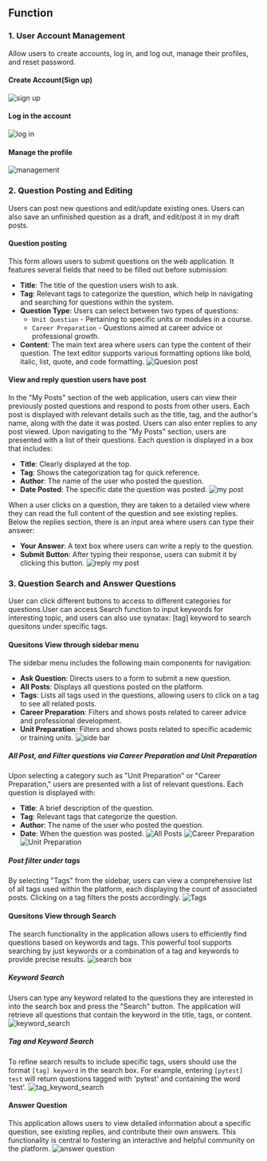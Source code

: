 ## Function
### 1. User Account Management
Allow users to create accounts, log in, and log out, manage their profiles, and reset password.
#### Create Account(Sign up)
![sign up](./document_images/login.png)
#### Log in the account
![log in](./document_images/login.png)
#### Manage the profile
![management](document_images/manage_profile.png)

### 2. Question Posting and Editing
Users can post new questions and edit/update existing ones. Users can also save an unfinished question as a draft, and edit/post it in my draft posts.
#### Question posting
This form allows users to submit questions on the web application. It features several fields that need to be filled out before submission:
- **Title**: The title of the question users wish to ask.
- **Tag**: Relevant tags to categorize the question, which help in navigating and searching for questions within the system.
- **Question Type**: Users can select between two types of questions:
  - `Unit Question` - Pertaining to specific units or modules in a course.
  - `Career Preparation` - Questions aimed at career advice or professional growth.
- **Content**: The main text area where users can type the content of their question. The text editor supports various formatting options like bold, italic, list, quote, and code formatting.
![Quesion post](./document_images/Question_posting.png)

#### View and reply question users have post
In the "My Posts" section of the web application, users can view their previously posted questions and respond to posts from other users. Each post is displayed with relevant details such as the title, tag, and the author's name, along with the date it was posted. Users can also enter replies to any post viewed.
Upon navigating to the "My Posts" section, users are presented with a list of their questions. Each question is displayed in a box that includes:
- **Title**: Clearly displayed at the top.
- **Tag**: Shows the categorization tag for quick reference.
- **Author**: The name of the user who posted the question.
- **Date Posted**: The specific date the question was posted.
![my post](./document_images/mypost.png)

When a user clicks on a question, they are taken to a detailed view where they can read the full content of the question and see existing replies. Below the replies section, there is an input area where users can type their answer:
- **Your Answer**: A text box where users can write a reply to the question.
- **Submit Button**: After typing their response, users can submit it by clicking this button.
![reply my post](./document_images/reply_my_post.png)


### 3. Question Search and Answer Questions
User can click different buttons to access to different categories for questions.User can access Search function to input keywords for interesting topic, and users can also use synatax: [tag] keyword to search quesitons under specific tags.  
#### Quesitons View through sidebar menu
The sidebar menu includes the following main components for navigation:
- **Ask Question**: Directs users to a form to submit a new question.
- **All Posts**: Displays all questions posted on the platform.
- **Tags**: Lists all tags used in the questions, allowing users to click on a tag to see all related posts.
- **Career Preparation**: Filters and shows posts related to career advice and professional development.
- **Unit Preparation**: Filters and shows posts related to specific academic or training units.
![side bar](./document_images/All_posts_dashbord.png)
##### All Post, and Filter questions via  **Career Preparation** and **Unit Preparation**
Upon selecting a category such as "Unit Preparation" or "Career Preparation," users are presented with a list of relevant questions. Each question is displayed with:
- **Title**: A brief description of the question.
- **Tag**: Relevant tags that categorize the question.
- **Author**: The name of the user who posted the question.
- **Date**: When the question was posted.
![All Posts](./document_images/allpost.png)
![Career Preparation](./document_images/Posts_Career_Preparation.png)
![Unit Preparation](./document_images/Posts_Unit_Perparation.png)
##### Post filter under tags
By selecting "Tags" from the sidebar, users can view a comprehensive list of all tags used within the platform, each displaying the count of associated posts. Clicking on a tag filters the posts accordingly.
![Tags](./document_images/Posts_tags.png)

#### Quesitons View through Search
The search functionality in the application allows users to efficiently find questions based on keywords and tags. This powerful tool supports searching by just keywords or a combination of a tag and keywords to provide precise results.
![search box](./document_images/Search_box.png)
##### Keyword Search
Users can type any keyword related to the questions they are interested in into the search box and press the "Search" button. The application will retrieve all questions that contain the keyword in the title, tags, or content.
![keyword_search](./document_images/search_using_keyword.png)
##### Tag and Keyword Search
To refine search results to include specific tags, users should use the format `[tag] keyword` in the search box. For example, entering `[pytest] test` will return questions tagged with 'pytest' and containing the word 'test'.
![tag_keyword_search](./document_images/search_using_tag.png)

#### Answer Question
This application allows users to view detailed information about a specific question, see existing replies, and contribute their own answers. This functionality is central to fostering an interactive and helpful community on the platform.
![answer question](./document_images/answer_question.png)
